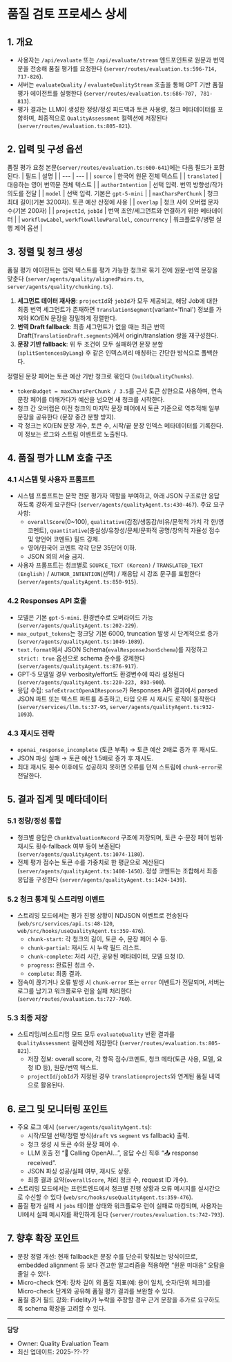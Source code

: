 # 품질 검토 프로세스 상세

## 1. 개요
- 사용자는 `/api/evaluate` 또는 `/api/evaluate/stream` 엔드포인트로 원문과 번역문을 전송해 품질 평가를 요청한다 (`server/routes/evaluation.ts:596-714, 717-826`).
- 서버는 `evaluateQuality` / `evaluateQualityStream` 호출을 통해 GPT 기반 품질 평가 에이전트를 실행한다 (`server/routes/evaluation.ts:686-707, 781-813`).
- 평가 결과는 LLM이 생성한 정량/정성 피드백과 토큰 사용량, 청크 메타데이터를 포함하며, 최종적으로 `QualityAssessment` 컬렉션에 저장된다 (`server/routes/evaluation.ts:805-821`).

## 2. 입력 및 구성 옵션
품질 평가 요청 본문(`server/routes/evaluation.ts:600-641`)에는 다음 필드가 포함된다.
| 필드 | 설명 |
| --- | --- |
| `source` | 한국어 원문 전체 텍스트 |
| `translated` | 대응하는 영어 번역문 전체 텍스트 |
| `authorIntention` | 선택 입력. 번역 방향성/작가 의도를 전달 |
| `model` | 선택 입력. 기본은 `gpt-5-mini` |
| `maxCharsPerChunk` | 청크 최대 길이(기본 3200자). 토큰 예산 산정에 사용 |
| `overlap` | 청크 사이 오버랩 문자 수(기본 200자) |
| `projectId`, `jobId` | 번역 초안/세그먼트와 연결하기 위한 메타데이터 |
| `workflowLabel`, `workflowAllowParallel`, `concurrency` | 워크플로우/병렬 실행 제어 옵션 |

## 3. 정렬 및 청크 생성
품질 평가 에이전트는 입력 텍스트를 평가 가능한 청크로 묶기 전에 원문-번역 문장을 맞춘다 (`server/agents/quality/alignedPairs.ts`, `server/agents/quality/chunking.ts`).
1. **세그먼트 데이터 재사용**: `projectId`와 `jobId`가 모두 제공되고, 해당 Job에 대한 최종 번역 세그먼트가 존재하면 `TranslationSegment`(variant='final') 정보를 가져와 KO/EN 문장을 정밀하게 정렬한다.
2. **번역 Draft fallback**: 최종 세그먼트가 없을 때는 최근 번역 Draft(`TranslationDraft.segments`)에서 origin/translation 쌍을 재구성한다.
3. **문장 기반 fallback**: 위 두 조건이 모두 실패하면 문장 분할(`splitSentencesByLang`) 후 같은 인덱스끼리 매칭하는 간단한 방식으로 폴백한다.

정렬된 문장 페어는 토큰 예산 기반 청크로 묶인다 (`buildQualityChunks`).
- `tokenBudget = maxCharsPerChunk / 3.5`를 근사 토큰 상한으로 사용하며, 연속 문장 페어를 더해가다가 예산을 넘으면 새 청크를 시작한다.
- 청크 간 오버랩은 이전 청크의 마지막 문장 페어에서 토큰 기준으로 역추적해 일부 문장을 공유한다 (문장 중간 분할 방지).
- 각 청크는 KO/EN 문장 개수, 토큰 수, 시작/끝 문장 인덱스 메타데이터를 기록한다. 이 정보는 로그와 스트림 이벤트로 노출된다.

## 4. 품질 평가 LLM 호출 구조
### 4.1 시스템 및 사용자 프롬프트
- 시스템 프롬프트는 문학 전문 평가자 역할을 부여하고, 아래 JSON 구조로만 응답하도록 강하게 요구한다 (`server/agents/qualityAgent.ts:430-467`). 주요 요구 사항:
  - `overallScore`(0~100), `qualitative`(감정/생동감/비유/문학적 가치 각 한/영 코멘트), `quantitative`(충실성/유창성/문체/문화적 공명/창의적 자율성 점수 및 양언어 코멘트) 필드 강제.
  - 영어/한국어 코멘트 각각 단문 35단어 이하.
  - JSON 외의 서술 금지.
- 사용자 프롬프트는 청크별로 `SOURCE_TEXT (Korean)` / `TRANSLATED_TEXT (English)` / `AUTHOR_INTENTION`(선택) / 재응답 시 강조 문구를 포함한다 (`server/agents/qualityAgent.ts:850-915`).

### 4.2 Responses API 호출
- 모델은 기본 `gpt-5-mini`. 환경변수로 오버라이드 가능 (`server/agents/qualityAgent.ts:202-229`).
- `max_output_tokens`는 청크당 기본 6000, truncation 발생 시 단계적으로 증가 (`server/agents/qualityAgent.ts:1049-1089`).
- `text.format`에서 JSON Schema(`evalResponseJsonSchema`)를 지정하고 `strict: true` 옵션으로 schema 준수를 강제한다 (`server/agents/qualityAgent.ts:876-917`).
- GPT-5 모델일 경우 verbosity/effort도 환경변수에 따라 설정된다 (`server/agents/qualityAgent.ts:220-223, 893-900`).
- 응답 수집: `safeExtractOpenAIResponse`가 Responses API 결과에서 parsed JSON 파트 또는 텍스트 파트를 추출하고, 타입 오류 시 재시도 로직이 동작한다 (`server/services/llm.ts:37-95`, `server/agents/qualityAgent.ts:932-1093`).

### 4.3 재시도 전략
- `openai_response_incomplete` (토큰 부족) → 토큰 예산 2배로 증가 후 재시도.
- JSON 파싱 실패 → 토큰 예산 1.5배로 증가 후 재시도.
- 최대 재시도 횟수 이후에도 성공하지 못하면 오류를 던져 스트림에 `chunk-error`로 전달한다.

## 5. 결과 집계 및 메타데이터
### 5.1 정량/정성 통합
- 청크별 응답은 `ChunkEvaluationRecord` 구조에 저장되며, 토큰 수·문장 페어 범위·재시도 횟수·fallback 여부 등이 보존된다 (`server/agents/qualityAgent.ts:1074-1180`).
- 전체 평가 점수는 토큰 수를 가중치로 한 평균으로 계산된다 (`server/agents/qualityAgent.ts:1408-1450`). 정성 코멘트는 조합해서 최종 응답을 구성한다 (`server/agents/qualityAgent.ts:1424-1439`).

### 5.2 청크 통계 및 스트리밍 이벤트
- 스트리밍 모드에서는 평가 진행 상황이 NDJSON 이벤트로 전송된다 (`web/src/services/api.ts:48-120`, `web/src/hooks/useQualityAgent.ts:359-476`).
  - `chunk-start`: 각 청크의 길이, 토큰 수, 문장 페어 수 등.
  - `chunk-partial`: 재시도 시 누락 필드 리스트.
  - `chunk-complete`: 처리 시간, 공유된 메타데이터, 모델 요청 ID.
  - `progress`: 완료된 청크 수.
  - `complete`: 최종 결과.
- 접속이 끊기거나 오류 발생 시 `chunk-error` 또는 `error` 이벤트가 전달되며, 서버는 로그를 남기고 워크플로우 런을 실패 처리한다 (`server/routes/evaluation.ts:727-760`).

### 5.3 최종 저장
- 스트리밍/비스트리밍 모드 모두 `evaluateQuality` 반환 결과를 `QualityAssessment` 컬렉션에 저장한다 (`server/routes/evaluation.ts:805-821`).
  - 저장 정보: overall score, 각 항목 점수/코멘트, 청크 메타(토큰 사용, 모델, 요청 ID 등), 원문/번역 텍스트.
  - `projectId`/`jobId`가 지정된 경우 `translationprojects`와 연계된 품질 내역으로 활용된다.

## 6. 로그 및 모니터링 포인트
- 주요 로그 예시 (`server/agents/qualityAgent.ts`):
  - 시작/모델 선택/정렬 방식(`draft` vs `segment` vs fallback) 출력.
  - 청크 생성 시 토큰 수와 문장 페어 수.
  - LLM 호출 전 “🤖 Calling OpenAI…”, 응답 수신 직후 “📤 response received”.
  - JSON 파싱 성공/실패 여부, 재시도 상황.
  - 최종 결과 요약(`overallScore`, 처리 청크 수, request ID 개수).
- 스트리밍 모드에서는 프런트엔드에서 청크별 진행 상황과 오류 메시지를 실시간으로 수신할 수 있다 (`web/src/hooks/useQualityAgent.ts:359-476`).
- 품질 평가 실패 시 `jobs` 테이블 상태와 워크플로우 런이 실패로 마킹되며, 사용자는 UI에서 실패 메시지를 확인하게 된다 (`server/routes/evaluation.ts:742-793`).

## 7. 향후 확장 포인트
- 문장 정렬 개선: 현재 fallback은 문장 수를 단순히 맞춰보는 방식이므로, embedded alignment 등 보다 견고한 알고리즘을 적용하면 “원문 미대응” 오탐을 줄일 수 있다.
- Micro-check 연계: 장차 길이 외 품질 지표(예: 용어 일치, 숫자/단위 체크)를 Micro-check 단계와 공유해 품질 평가 결과를 보완할 수 있다.
- 품질 증거 필드 강화: Fidelity가 누락을 주장할 경우 근거 문장을 추가로 요구하도록 schema 확장을 고려할 수 있다.

---
**담당**
- Owner: Quality Evaluation Team
- 최신 업데이트: 2025-??-??
